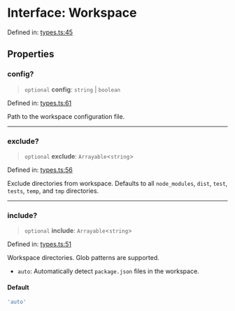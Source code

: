 # Interface: Workspace

Defined in: [types.ts:45](https://github.com/rolldown/tsdown/blob/a7bb6c27b61849b7ea4d36d34b21641d374c5f35/src/options/types.ts#L45)

## Properties

### config?

> `optional` **config**: `string` \| `boolean`

Defined in: [types.ts:61](https://github.com/rolldown/tsdown/blob/a7bb6c27b61849b7ea4d36d34b21641d374c5f35/src/options/types.ts#L61)

Path to the workspace configuration file.

***

### exclude?

> `optional` **exclude**: `Arrayable`\<`string`\>

Defined in: [types.ts:56](https://github.com/rolldown/tsdown/blob/a7bb6c27b61849b7ea4d36d34b21641d374c5f35/src/options/types.ts#L56)

Exclude directories from workspace.
Defaults to all `node_modules`, `dist`, `test`, `tests`, `temp`, and `tmp` directories.

***

### include?

> `optional` **include**: `Arrayable`\<`string`\>

Defined in: [types.ts:51](https://github.com/rolldown/tsdown/blob/a7bb6c27b61849b7ea4d36d34b21641d374c5f35/src/options/types.ts#L51)

Workspace directories. Glob patterns are supported.
- `auto`: Automatically detect `package.json` files in the workspace.

#### Default

```ts
'auto'
```
